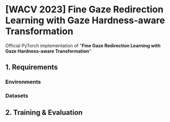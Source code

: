 # [WACV 2023] Fine Gaze Redirection Learning with Gaze Hardness-aware Transformation

Official PyTorch implementation of "**Fine Gaze Redirection Learning with Gaze Hardness-aware Transformation**"

## 1. Requirements
### Environments

### Datasets

## 2. Training & Evaluation


